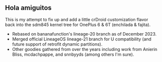 ## Hola amiguitos

This is my attempt to fix up and add a little crDroid customization flavor back into the sdm845 kernel tree for OnePlus 6 & 6T (enchilada & fajita).

- Rebased on bananafunction's lineage-20 branch as of December 2023.
- Merged official LineageOS lineage-21 branch for U compatibility (and future support of retrofit dynamic partitions).
- Other goodies gathered from over the years including work from Anierin Bliss, mcdachpappe, and snnbyyds (among others I'm sure).
